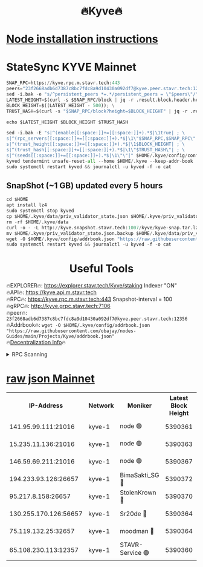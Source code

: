 <h1 align="center"> 🔥Kyve🔥</h1>

[Node installation instructions](https://github.com/obajay/nodes-Guides/tree/main/Projects/Kyve)
=
# StateSync KYVE Mainnet
```python
SNAP_RPC=https://kyve.rpc.m.stavr.tech:443
peers="23f2668adb6d7387c8bc7fdc8a9d10430a092df7@kyve.peer.stavr.tech:12356"
sed -i.bak -e "s/^persistent_peers *=.*/persistent_peers = \"$peers\"/" $HOME/.kyve/config/config.toml
LATEST_HEIGHT=$(curl -s $SNAP_RPC/block | jq -r .result.block.header.height); \
BLOCK_HEIGHT=$((LATEST_HEIGHT - 500)); \
TRUST_HASH=$(curl -s "$SNAP_RPC/block?height=$BLOCK_HEIGHT" | jq -r .result.block_id.hash)

echo $LATEST_HEIGHT $BLOCK_HEIGHT $TRUST_HASH

sed -i.bak -E "s|^(enable[[:space:]]+=[[:space:]]+).*$|\1true| ; \
s|^(rpc_servers[[:space:]]+=[[:space:]]+).*$|\1\"$SNAP_RPC,$SNAP_RPC\"| ; \
s|^(trust_height[[:space:]]+=[[:space:]]+).*$|\1$BLOCK_HEIGHT| ; \
s|^(trust_hash[[:space:]]+=[[:space:]]+).*$|\1\"$TRUST_HASH\"| ; \
s|^(seeds[[:space:]]+=[[:space:]]+).*$|\1\"\"|" $HOME/.kyve/config/config.toml
kyved tendermint unsafe-reset-all --home $HOME/.kyve --keep-addr-book
sudo systemctl restart kyved && journalctl -u kyved -f -o cat
```

## SnapShot (~1 GB) updated every 5 hours
```python
cd $HOME
apt install lz4
sudo systemctl stop kyved
cp $HOME/.kyve/data/priv_validator_state.json $HOME/.kyve/priv_validator_state.json.backup
rm -rf $HOME/.kyve/data
curl -o - -L http://kyve.snapshot.stavr.tech:1007/kyve/kyve-snap.tar.lz4 | lz4 -c -d - | tar -x -C $HOME/.kyve --strip-components 2
mv $HOME/.kyve/priv_validator_state.json.backup $HOME/.kyve/data/priv_validator_state.json
wget -O $HOME/.kyve/config/addrbook.json "https://raw.githubusercontent.com/obajay/nodes-Guides/main/Projects/Kyve/addrbook.json"
sudo systemctl restart kyved && journalctl -u kyved -f -o cat
```

<h1 align="center"> Useful Tools</h1>

🔥EXPLORER🔥:     https://explorer.stavr.tech/Kyve/staking        Indexer "ON" \
🔥API🔥: 			 		https://kyve.api.m.stavr.tech \
🔥RPC🔥:          https://kyve.rpc.m.stavr.tech:443	              Snapshot-interval = 100 \
🔥gRPC🔥:         http://kyve.grpc.stavr.tech:7106 \
🔥peer🔥:					`23f2668adb6d7387c8bc7fdc8a9d10430a092df7@kyve.peer.stavr.tech:12356` \
🔥Addrbook🔥:    ```wget -O $HOME/.kyve/config/addrbook.json "https://raw.githubusercontent.com/obajay/nodes-Guides/main/Projects/Kyve/addrbook.json"``` \
🔥[Decentralization Info](https://github.com/obajay/StateSync-snapshots/tree/main/Projects/Kyve/Decentralization)🔥

<details>
<summary>RPC Scanning</summary>

<h2 align="center"> We scan nodes in real time every 4 hours. And we provide the final result of RPC endpoints.
We cannot influence the operation of these nodes in any way. </h2>


```python
If Voting Power is higher than 0 --> then the Node is a validator of the network and may be subject to attack and be a potential threat to the chain.
```
```python
We marked such validators with a red symbol
```

</details>

[raw json Mainnet](https://rpc-check.kyvem.stavr.tech/kyvem/rpc-kyvem-result.json)
=



<table><tr><th>IP-Address</th><th>Network</th><th>Moniker</th><th>Latest Block Height</th><th>Earliest Block Height</th><th>Catching Up</th><th>Tx Index</th><th>Voting Power</th><th>Scan Time</th></tr><tr><td>141.95.99.111:21016</td><td>kyve-1</td><td>node 🟢</td><td>5390361</td><td>1</td><td>False</td><td>off</td><td>0</td><td>2024-03-16T21:08:59.720694463UTC</td></tr><tr><td>15.235.11.136:21016</td><td>kyve-1</td><td>node 🟢</td><td>5390363</td><td>1</td><td>False</td><td>off</td><td>0</td><td>2024-03-16T21:09:12.557664787UTC</td></tr><tr><td>146.59.69.211:21016</td><td>kyve-1</td><td>node 🟢</td><td>5390367</td><td>1</td><td>False</td><td>off</td><td>0</td><td>2024-03-16T21:09:32.072455544UTC</td></tr><tr><td>194.233.93.126:26657</td><td>kyve-1</td><td>BimaSakti_SG 🔴</td><td>5390372</td><td>2646001</td><td>False</td><td>off</td><td>651</td><td>2024-03-16T21:10:00.004671403UTC</td></tr><tr><td>95.217.8.158:26657</td><td>kyve-1</td><td>StolenKrown 🔴</td><td>5390370</td><td>5193501</td><td>False</td><td>on</td><td>2499</td><td>2024-03-16T21:09:50.874205166UTC</td></tr><tr><td>130.255.170.126:56657</td><td>kyve-1</td><td>Sr20de 🔴</td><td>5390364</td><td>5217201</td><td>False</td><td>off</td><td>5987</td><td>2024-03-16T21:09:12.980998097UTC</td></tr><tr><td>75.119.132.25:32657</td><td>kyve-1</td><td>moodman 🔴</td><td>5390364</td><td>5290364</td><td>False</td><td>off</td><td>6865</td><td>2024-03-16T21:09:15.465059019UTC</td></tr><tr><td>65.108.230.113:12357</td><td>kyve-1</td><td>STAVR-Service 🟢</td><td>5390360</td><td>5388101</td><td>False</td><td>on</td><td>0</td><td>2024-03-16T21:08:53.340733617UTC</td></tr></table>

